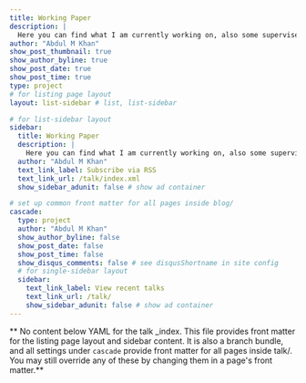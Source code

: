 ```yaml
---
title: Working Paper
description: |
  Here you can find what I am currently working on, also some supervised student papers which need a little brush up 
author: "Abdul M Khan"
show_post_thumbnail: true
show_author_byline: true
show_post_date: true
show_post_time: true
type: project
# for listing page layout
layout: list-sidebar # list, list-sidebar

# for list-sidebar layout
sidebar: 
  title: Working Paper
  description: |
    Here you can find what I am currently working on, also some supervised student papers which need a little brush up  
  author: "Abdul M Khan"
  text_link_label: Subscribe via RSS
  text_link_url: /talk/index.xml
  show_sidebar_adunit: false # show ad container

# set up common front matter for all pages inside blog/
cascade:
  type: project
  author: "Abdul M Khan"
  show_author_byline: false
  show_post_date: false
  show_post_time: false
  show_disqus_comments: false # see disqusShortname in site config
  # for single-sidebar layout
  sidebar:
    text_link_label: View recent talks
    text_link_url: /talk/
    show_sidebar_adunit: false # show ad container
---
```


** No content below YAML for the talk _index. This file provides front matter for the listing page layout and sidebar content. It is also a branch bundle, and all settings under `cascade` provide front matter for all pages inside talk/. You may still override any of these by changing them in a page's front matter.**
